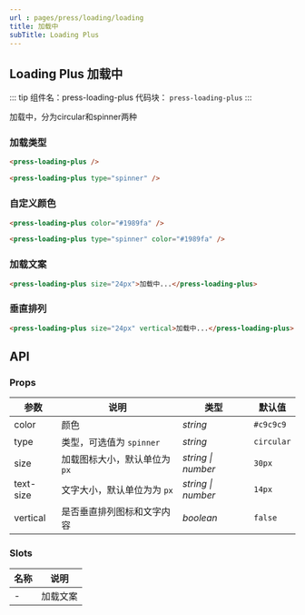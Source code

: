 ```yaml
---
url : pages/press/loading/loading
title: 加载中
subTitle: Loading Plus
---
```


## Loading Plus 加载中
::: tip 组件名：press-loading-plus
代码块： `press-loading-plus`
:::

加载中，分为circular和spinner两种


### 加载类型

```html
<press-loading-plus /> 

<press-loading-plus type="spinner" />
```

### 自定义颜色

```html
<press-loading-plus color="#1989fa" /> 

<press-loading-plus type="spinner" color="#1989fa" />
```

### 加载文案

```html
<press-loading-plus size="24px">加载中...</press-loading-plus>
```

### 垂直排列

```html
<press-loading-plus size="24px" vertical>加载中...</press-loading-plus>
```

## API

### Props

| 参数      | 说明                          | 类型               | 默认值     |
| --------- | ----------------------------- | ------------------ | ---------- |
| color     | 颜色                          | _string_           | `#c9c9c9`  |
| type      | 类型，可选值为 `spinner`      | _string_           | `circular` |
| size      | 加载图标大小，默认单位为 `px` | _string \| number_ | `30px`     |
| text-size | 文字大小，默认单位为为 `px`   | _string \| number_ | `14px`     |
| vertical  | 是否垂直排列图标和文字内容    | _boolean_          | `false`    |

### Slots

| 名称 | 说明     |
| ---- | -------- |
| -    | 加载文案 |




